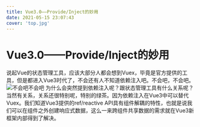 ```yaml
---
title: Vue3.0——Provide/Inject的妙用
date: 2021-05-15 23:07:43
cover: 'top.jpg'
---
```



# Vue3.0——Provide/Inject的妙用

说起Vue的状态管理工具，应该大部分人都会想到Vuex，毕竟是官方提供的工具，但是都进入Vue3时代了，不会还有人不知道依赖注入吧。不会吧，不会吧。
![不会吧不会吧](1556.jpg)
为什么会突然提到依赖注入呢？跟状态管理工具有什么关系呢？
当然有关系，关系还很特别呢，特别的绿茶。因为依赖注入在Vue3中可以替代Vuex。我们知道Vue3提供的ref/reactive API具有组件解耦的特性，也就是说我们可以在组件之外创建响应式数据，这么一来跨组件共享数据的需求就在Vue3新框架内部得到了解决。




